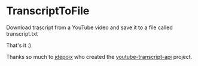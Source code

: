 # TranscriptToFile

Download trascript from a YouTube video and save it to a file called transcript.txt


That's it :)

Thanks so much to [jdepoix](https://github.com/jdepoix) who created the [youtube-transcript-api](https://github.com/jdepoix/youtube-transcript-api) project.
